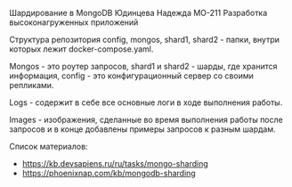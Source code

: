 Шардирование в MongoDB
Юдинцева Надежда МО-211 Разработка высоконагруженных приложений

Структура репозитория
config, mongos, shard1, shard2 - папки, внутри которых лежит docker-compose.yaml.

Mongos - это роутер запросов, shard1 и shard2 - шарды, где хранится информация, config - это конфигурационный сервер со своими репликами. 

Logs - содержит в себе все основные логи в ходе выполнения работы.

Images - изображения, сделанные во время выполнения работы после запросов и в конце добавлены примеры запросов к разным шардам.

Список материалов:
- https://kb.devsapiens.ru/ru/tasks/mongo-sharding
- https://phoenixnap.com/kb/mongodb-sharding
